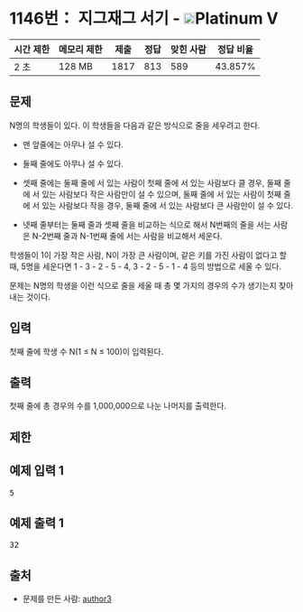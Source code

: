 # 1146번： 지그재그 서기 - <img src="https://static.solved.ac/tier_small/16.svg" style="height:20px" />Platinum V


| 시간 제한 | 메모리 제한 | 제출 | 정답 | 맞힌 사람 | 정답 비율 |
| --- | --- | --- | --- | --- | --- |
| 2 초 | 128 MB | 1817 | 813 | 589 | 43.857% |


## 문제


N명의 학생들이 있다. 이 학생들을 다음과 같은 방식으로 줄을 세우려고 한다.

- 맨 앞줄에는 아무나 설 수 있다.

- 둘째 줄에도 아무나 설 수 있다.

- 셋째 줄에는 둘째 줄에 서 있는 사람이 첫째 줄에 서 있는 사람보다 클 경우, 둘째 줄에 서 있는 사람보다 작은 사람만이 설 수 있으며, 둘째 줄에 서 있는 사람이 첫째 줄에 서 있는 사람보다 작을 경우, 둘째 줄에 서 있는 사람보다 큰 사람만이 설 수 있다.

- 넷째 줄부터는 둘째 줄과 셋째 줄을 비교하는 식으로 해서 N번째의 줄을 서는 사람은 N-2번째 줄과 N-1번째 줄에 서는 사람을 비교해서 세운다.


학생들이 1이 가장 작은 사람, N이 가장 큰 사람이며, 같은 키를 가진 사람이 없다고 할 때, 5명을 세운다면 1 - 3 - 2 - 5 - 4, 3 - 2 - 5 - 1 - 4 등의 방법으로 세울 수 있다.

문제는 N명의 학생을 이런 식으로 줄을 세울 때 총 몇 가지의 경우의 수가 생기는지 찾아내는 것이다.




## 입력


첫째 줄에 학생 수 N(1 ≤ N ≤ 100)이 입력된다.




## 출력


첫째 줄에 총 경우의 수를 1,000,000으로 나눈 나머지를 출력한다.




## 제한




## 예제 입력 1


<pre>5
</pre>


## 예제 출력 1


<pre>32</pre>






## 출처


- 문제를 만든 사람: [author3](/user/author3)




